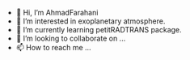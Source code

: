 - 👋 Hi, I’m AhmadFarahani
- 👀 I’m interested in exoplanetary atmosphere.
- 🌱 I’m currently learning petitRADTRANS package.
- 💞️ I’m looking to collaborate on ...
- 📫 How to reach me ...

<!---
amfarahani89/amfarahani89 is a ✨ special ✨ repository because its `README.md` (this file) appears on your GitHub profile.
You can click the Preview link to take a look at your changes.
--->
